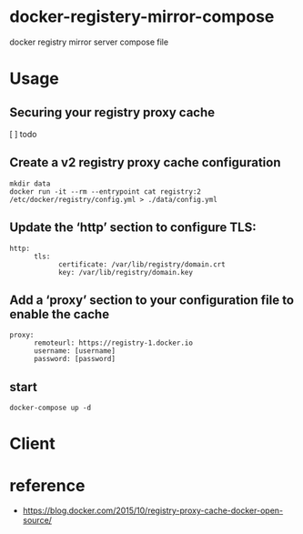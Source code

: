 # docker-registery-mirror-compose
docker registry mirror server compose file


# Usage
## Securing your registry proxy cache
[ ] todo
## Create a v2 registry proxy cache configuration
```
mkdir data
docker run -it --rm --entrypoint cat registry:2 /etc/docker/registry/config.yml > ./data/config.yml
```

## Update the ‘http’ section to configure TLS:
```
http:
      tls:
            certificate: /var/lib/registry/domain.crt
            key: /var/lib/registry/domain.key
```

## Add a ‘proxy’ section to your configuration file to enable the cache
```
proxy:
      remoteurl: https://registry-1.docker.io
      username: [username]
      password: [password]
```    

## start
`docker-compose up -d`

# Client


# reference
- https://blog.docker.com/2015/10/registry-proxy-cache-docker-open-source/
